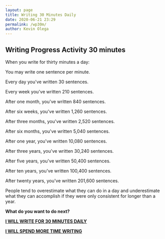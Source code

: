 ```yaml
--- 
layout: page
title: Writing 30 Minutes Daily
date: 2020-06-21 23:29
permalink: /wp30m/ 
author: Kevin Olega 
--- 
```

## Writing Progress Activity 30 minutes

When you write for thirty minutes a day:

You may write one sentence per minute.

Every day you've written 30 sentences.

Every week you've written 210 sentences.

After one month, you've written 840 sentences.

After six weeks, you've written 1,260 sentences.

After three months, you've written 2,520 sentences.

After six months, you've written 5,040 sentences.

After one year, you've written 10,080 sentences.

After three years, you've written 30,240 sentences.

After five years, you've written 50,400 sentences.

After ten years, you've written 100,400 sentences.

After twenty years, you've written 201,600 sentences.

People tend to overestimate what they can do in a day and underestimate what they can accomplish if they were only consistent for longer than a year.

**What do you want to do next?**

**[I WILL WRITE FOR 30 MINUTES DAILY](https://callcentertrainingtips.com/wphend/)**

**[I WILL SPEND MORE TIME WRITING](https://callcentertrainingtips.com/wph/)**
